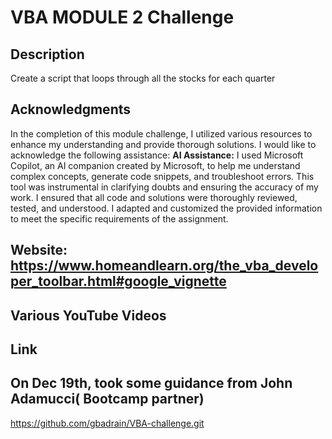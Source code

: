 # VBA MODULE 2 Challenge
## Description
Create a script that loops through all the stocks for each quarter 
## Acknowledgments
In the completion of this module challenge, I utilized various resources to enhance my understanding and provide thorough solutions. I would like to acknowledge the following assistance:
**AI Assistance:** I used Microsoft Copilot, an AI companion created by Microsoft, to help me understand complex concepts, generate code snippets, and troubleshoot errors. This tool was instrumental in clarifying doubts and ensuring the accuracy of my work.
I ensured that all code and solutions were thoroughly reviewed, tested, and understood. I adapted and customized the provided information to meet the specific requirements of the assignment.
## Website: https://www.homeandlearn.org/the_vba_developer_toolbar.html#google_vignette
## Various YouTube Videos
## Link
## On Dec 19th, took some guidance from John Adamucci( Bootcamp partner)
https://github.com/gbadrain/VBA-challenge.git
